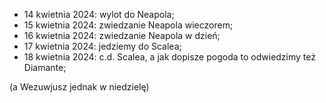 - 14 kwietnia 2024: wylot do Neapola;
- 15 kwietnia 2024: zwiedzanie Neapola wieczorem;
- 16 kwietnia 2024: zwiedzanie Neapola w dzień;
- 17 kwietnia 2024: jedziemy do Scalea;
- 18 kwietnia 2024: c.d. Scalea, a jak dopisze pogoda to odwiedzimy też Diamante;

(a Wezuwjusz jednak w niedzielę)
